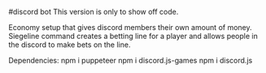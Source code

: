 #discord bot
This version is only to show off code.

Economy setup that gives discord members their own amount of money.
Siegeline command creates a betting line for a player and allows people in the discord to make bets on the line.



Dependencies:
npm i puppeteer
npm i discord.js-games
npm i discord.js
